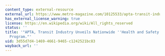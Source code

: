 ```yaml
---
content_type: external-resource
external_url: https://www.metro-magazine.com/10125533/apta-transit-industry-unveils-nationwide-health-and-safety-commitments-program
has_external_license_warning: true
license: https://en.wikipedia.org/wiki/All_rights_reserved
status: ''
title: '"APTA, Transit Industry Unveils Nationwide ''Health and Safety Commitments''
  Program."'
uid: 3d55d7d4-1469-4661-9465-c1242521bc83
wayback_url: ''
---
```

